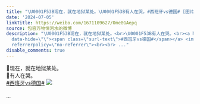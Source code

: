 ```yaml
---
title: "\U0001F53B现在，就在地狱某处。\U0001F53B有人在哭。#西班牙vs德国# [图片]"
date: '2024-07-05'
linkTitle: https://weibo.com/1671109627/Ome8GAepq
source: 包容万物恒河水的微博
description: "\U0001F53B现在，就在地狱某处。<br>\U0001F53B有人在哭。<br><a href=\"https://m.weibo.cn/search?containerid=231522type%3D1%26t%3D10%26q%3D%23%E8%A5%BF%E7%8F%AD%E7%89%99vs%E5%BE%B7%E5%9B%BD%23&amp;extparam=%23%E8%A5%BF%E7%8F%AD%E7%89%99vs%E5%BE%B7%E5%9B%BD%23\"
  data-hide=\"\"><span class=\"surl-text\">#西班牙vs德国#</span></a> <img style=\"\" src=\"https://tvax4.sinaimg.cn/large/639b1bfbly1hrdrchbtezj20uu0if0vn.jpg\"
  referrerpolicy=\"no-referrer\"><br><br> ..."
disable_comments: true
---
```

🔻现在，就在地狱某处。<br>🔻有人在哭。<br><a href="https://m.weibo.cn/search?containerid=231522type%3D1%26t%3D10%26q%3D%23%E8%A5%BF%E7%8F%AD%E7%89%99vs%E5%BE%B7%E5%9B%BD%23&amp;extparam=%23%E8%A5%BF%E7%8F%AD%E7%89%99vs%E5%BE%B7%E5%9B%BD%23" data-hide=""><span class="surl-text">#西班牙vs德国#</span></a> <img style="" src="https://tvax4.sinaimg.cn/large/639b1bfbly1hrdrchbtezj20uu0if0vn.jpg" referrerpolicy="no-referrer"><br><br> ...